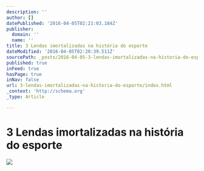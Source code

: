 ```yaml
---
description: ''
author: []
datePublished: '2016-04-05T02:21:03.184Z'
publisher:
  domain: ''
  name: ''
title: 3 Lendas imortalizadas na história do esporte
dateModified: '2016-04-05T02:20:39.511Z'
sourcePath: _posts/2016-04-05-3-lendas-imortalizadas-na-historia-do-esporte.md
published: true
inFeed: true
hasPage: true
inNav: false
url: 3-lendas-imortalizadas-na-historia-do-esporte/index.html
_context: 'http://schema.org'
_type: Article

---
```

# 3 Lendas imortalizadas na história do esporte
![](https://the-grid-user-content.s3-us-west-2.amazonaws.com/e2acc40a-66c1-450a-a148-54982a0f5a70.png)